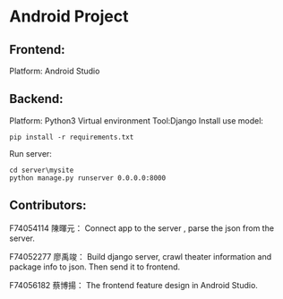 # Android Project

## Frontend:
Platform: Android Studio

## Backend:
Platform: Python3 Virtual environment
Tool:Django
Install use model: 
```
pip install -r requirements.txt
```
Run server: 
```
cd server\mysite
python manage.py runserver 0.0.0.0:8000
```

## Contributors:
F74054114 陳暉元：
Connect app to the server , parse the json from the server.

F74052277 廖禹竣：
Build django server, crawl theater information and package info to json. Then send it to frontend.

F74056182 蔡博揚：
The frontend feature design in Android Studio.
